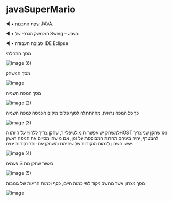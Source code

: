 # javaSuperMario

◄ ▪ שפת התכנות JAVA.

◄ ▪ הממשק הגרפי של Swing – Java.

◄ ▪ סביבת העבודה IDE Eclipse

מסך התחלתי

![image (6)](https://github.com/nivsasi1/javaSuperMario/assets/136849172/05ace5c5-42ae-482a-9307-2d566ddd432c)

מסך המשחק

![image](https://github.com/nivsasi1/javaSuperMario/assets/136849172/5576bd96-860f-40aa-88e7-c0a03853c7c5)

מסך המפה השנייה

![image (2)](https://github.com/nivsasi1/javaSuperMario/assets/136849172/339ddad9-28ec-4d69-94dd-98f169f3c6f5)

כך כל המפה נראית, מההתחלה לסוף פלוס מיקום הכניסה למפה השנייה

![image (3)](https://github.com/nivsasi1/javaSuperMario/assets/136849172/35f72c82-2385-464e-abef-af319ebc70ca)

למשחק יש אפשרות מולטיפלייר, שחקן צריך ללחוץ על היותו הHOST ואז שחקן שני צריך להצטרף, יהיה ביניהם תחרות המבוססת על זמן, אם מישהו מסיים את המפה ראשון יעשו חשבון לכמות הנקודות של שתיהם והשחקן עם יותר נקודות ינצח. 

![image (4)](https://github.com/nivsasi1/javaSuperMario/assets/136849172/e4cc90bb-611d-48c7-8623-303aa3fbd401)

כאשר שחקן מת 3 פעמים

![image (5)](https://github.com/nivsasi1/javaSuperMario/assets/136849172/5bba9f28-da75-412a-b127-1ca3bf8992bf)

מסך ניצחון אשר מחשב ניקוד לפי כמות חיים, כסף וכמות הריגות של גומבות

![image](https://github.com/nivsasi1/javaSuperMario/assets/136849172/9eeeb1bd-e899-414a-97b6-32fcfec7c632)


